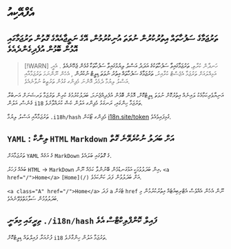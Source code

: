 # އެފްއޭކިއު

## ތަރުޖަމާގެ ސަފުހާތައް އިތުރުކުރުން ނުވަތަ އުނިކުރުމުން، އޭގެ ނަތީޖާއެއްގެ ގޮތުން ތަރުޖަމާގައި އޮޅުން ބޮޅުން އުފެދިގެންދެއެވެ

> [!WARN]
> ހަނދާން ކުރާތި، **ތަރުޖަމާގައިވާ ސަފުހާތަކުގެ އަދަދު އަސްލު ލިޔުމުގައިވާ ސަފުހާތަކާ ގުޅެން ޖެހޭނެއެވެ** .
> އެއީ، އަމިއްލައަށް ތަރުޖަމާ އެޖެސްޓް ކުރާއިރު، **ތަރުޖަމާގެ ސަފުހާތައް އިތުރު ނުވަތަ ޑިލީޓް ނުކުރުން** , އެހެން ނޫންނަމަ ތަރުޖަމާއާއި އަސްލު ލިޔުމާ ދެމެދު އޮންނަ މެޕިންގ ގުޅުން ތަރުތީބު ނުވާނެއެވެ.

އަނިޔާވެރިކަމާއެކު ލައިނެއް އިތުރުކޮށް ނުވަތަ ޑިލީޓްކޮށް، އޮޅުން ބޮޅުން އުފެދިއްޖެނަމަ، ބަދަލުކުރުމުގެ ކުރިން ތަރުޖަމާ ވަރޝަނަށް އަނބުރާ ގެނެސް، އަލުން `i18` ތަރުޖަމާ ހިންގައި، ރަނގަޅު މެޕިންގ އަލުން ކެޝް ކުރައްވާށެވެ.

ތަރުޖަމާއާއި އަސްލު ލިޔުމާ `.i18h/hash` މެޕިންގ ޓޯކަން [i18n.site/token](//i18n.site/token) ގުޅިފައިވެއެވެ.

## `YAML` : ލިންކް `HTML` `Markdown` އަށް ބަދަލު ނުކުރެވޭނެ ގޮތް

ތަރުޖަމާއަށް `YAML` ގެ އަގެއް `MarkDown` ގެ ގޮތުގައި ބަލައެވެ.

ބައެއް ފަހަރު `HTML` → `MarkDown` އިން ބަދަލުވުމަކީ އަޅުގަނޑުމެން ބޭނުންވާ ކަމެއް ނޫން، `<a href="/">Home</a>` `[Home](/)` އަށް ބަދަލުވުން ފަދަ ކަންކަމެވެ.

`<a class="A" href="/">Home</a>` ފަދަ `a` ޓެގަށް `href` ނޫން އެހެން އެއްވެސް އެޓްރިބިއުޓެއް އިތުރުކުރުމުން މި ބަދަލުވުމުން ސަލާމަތްވެވޭނެއެވެ.

## ތިރީގައި މިވަނީ `./i18n/hash` ފައިލް ކޮންފްލިކްޓްސް އެވެ

ފުށުއަރާ ފައިލްތައް ޑިލީޓްކޮށް `i18` ތަރުޖަމާ އަލުން ހިންގާށެވެ.